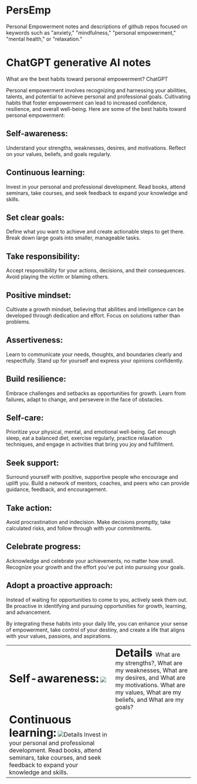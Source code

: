 # PersEmp
Personal Empowerment notes and descriptions of github repos focused on keywords such as "anxiety," "mindfulness," "personal empowerment," "mental health," or "relaxation." 

# ChatGPT generative AI notes 
What are the best habits toward personal empowerment?
ChatGPT

Personal empowerment involves recognizing and harnessing your abilities, talents, and potential to achieve personal and professional goals. Cultivating habits that foster empowerment can lead to increased confidence, resilience, and overall well-being. Here are some of the best habits toward personal empowerment:

## Self-awareness: 
Understand your strengths, weaknesses, desires, and motivations. Reflect on your values, beliefs, and goals regularly.

## Continuous learning: 
Invest in your personal and professional development. Read books, attend seminars, take courses, and seek feedback to expand your knowledge and skills.

## Set clear goals: 
Define what you want to achieve and create actionable steps to get there. Break down large goals into smaller, manageable tasks.

## Take responsibility: 
Accept responsibility for your actions, decisions, and their consequences. Avoid playing the victim or blaming others.

## Positive mindset: 
Cultivate a growth mindset, believing that abilities and intelligence can be developed through dedication and effort. Focus on solutions rather than problems.

## Assertiveness: 
Learn to communicate your needs, thoughts, and boundaries clearly and respectfully. Stand up for yourself and express your opinions confidently.

## Build resilience: 
Embrace challenges and setbacks as opportunities for growth. Learn from failures, adapt to change, and persevere in the face of obstacles.

## Self-care: 
Prioritize your physical, mental, and emotional well-being. Get enough sleep, eat a balanced diet, exercise regularly, practice relaxation techniques, and engage in activities that bring you joy and fulfillment.

## Seek support: 
Surround yourself with positive, supportive people who encourage and uplift you. Build a network of mentors, coaches, and peers who can provide guidance, feedback, and encouragement.

## Take action: 
Avoid procrastination and indecision. Make decisions promptly, take calculated risks, and follow through with your commitments.

## Celebrate progress: 
Acknowledge and celebrate your achievements, no matter how small. Recognize your growth and the effort you've put into pursuing your goals.

## Adopt a proactive approach: 
Instead of waiting for opportunities to come to you, actively seek them out. Be proactive in identifying and pursuing opportunities for growth, learning, and advancement.

By integrating these habits into your daily life, you can enhance your sense of empowerment, take control of your destiny, and create a life that aligns with your values, passions, and aspirations.
 

<table border="0">
 <tr>
    <td><b style="font-size:30px">Self-awareness:</b> <img src="https://github.com/ruperto7/PersEmp/assets/19964505/a9cd8936-c201-4386-864e-917c1113b2a5">  </td>
    <td><b style="font-size:30px">Details </b>What are my strengths?, What are my weaknesses, What are my desires, and What are my motivations. What are my values, What are my beliefs, and What are my goals?</td>
 </tr>
 <tr>
    <td><b style="font-size:30px">Continuous learning:</b> <img src="https://github.com/ruperto7/PersEmp/assets/19964505/b745f36e-9126-421f-8d9b-57e90b0b5726>  </td>
    <td><b style="font-size:30px">Details </b>Invest in your personal and professional development. Read books, attend seminars, take courses, and seek feedback to expand your knowledge and skills.</td>
 </tr>
</table>

 




